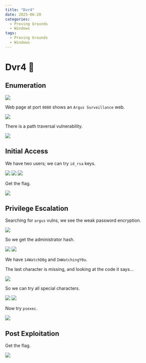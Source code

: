 ```yaml
---
title: "Dvr4"
date: 2025-06-20
categories:
  - Proving Grounds
  - Windows
tags:
  - Proving Grounds
  - Windows
---
```



# Dvr4 🔸
<!-- more -->

## Enumeration

![](../assets/Pasted%20image%2020250422203804.png)

Web page at port `8080` shows an `Argus Surveillance` web.

![](../assets/Pasted%20image%2020250422205104.png)

There is a path traversal vulnerability.

![](../assets/Pasted%20image%2020250422205523.png)

## Initial Access

We have two users; we can try `id_rsa` keys.

![](../assets/Pasted%20image%2020250422234443.png)
![](../assets/Pasted%20image%2020250422235242.png)
![](../assets/Pasted%20image%2020250422235347.png)

Get the flag.

![](../assets/Pasted%20image%2020250422235451.png)

## Privilege Escalation

Searching for `argus` vulns, we see the weak password encryption.

![](../assets/Pasted%20image%2020250423101858.png)

So we get the administrator hash.

![](../assets/Pasted%20image%2020250423101910.png)
![](../assets/Pasted%20image%2020250423102055.png)

We have `14WatchD0g` and `ImWatchingY0u`.

The last character is missing, and looking at the code it says...

![](../assets/Pasted%20image%2020250423113753.png)

So we can try all special characters.

![](../assets/Pasted%20image%2020250423113824.png)
![](../assets/Pasted%20image%2020250423113834.png)

Now try `psexec`.

![](../assets/Pasted%20image%2020250423113852.png)

## Post Exploitation

Get the flag.

![](../assets/Pasted%20image%2020250423113907.png)
